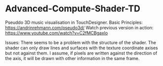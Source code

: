# Advanced-Compute-Shader-TD
Pseuddo 3D music visualisation in TouchDesigner. 
Basic Principles: https://andrinrehmann.com/pseudo3d/
Watch previous version in action: https://www.youtube.com/watch?v=C2fMCBgaxlo

Issues:
There seems to be a problem with the structure of the shader. The shader can only draw lines and surfaces with the texture coordinate axises but not against them. I assume, if pixels are written against the direction of the axis, it will be drawn with other information in the same frame.

